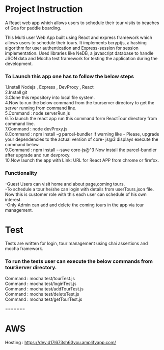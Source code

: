 # Project Instruction
A React web app which allows users to schedule their tour visits to beaches of Goa for paddle boarding.

This Multi user Web App built using React and express framework which allows users to schedule their tours. It implements bcryptjs, a hashing algorithm for user authentication and Express-session for session implementation. Used libraries like NeDB, a javascript database to handle JSON data and Mocha test framework for testing the application during the development.


### To Launch this app one has to follow the below steps
1.Install Nodejs , Express , DevProxy , React <br/>
2.Install git<br/>
3.Clone this repository into local file system.<br/>
4.Now to run the below command from the tourserver directory to get the server running from command line.<br/>
5.Command : node serverRun.js<br/>
6.To launch the react app run this command form ReactTour directory from command line.<br/>
7.Command : node devProxy.js<br/>
8.Command : npm install -g parcel-bundler If warning like - Please, upgrade your dependencies to the actual version of core-      js@3 displays execute the command below.<br/>
9.Command : npm install --save core-js@^3 Now install the parcel-bundler after upgrade and run devproxy.<br/>
10.Now launch the app with Link: URL for React APP from chrome or firefox.<br/>

### Functionality
-Guest Users can visit home and about page,coming tours.<br/>
-To schedule a tour he/she can login with details from userTours.json file. Now this is customer role with this each user can   schedule of his own interest.<br/>
-Only Admin can add and delete the coming tours in the app via tour management.

# Test
Tests are written for login, tour management using chai assertions and mocha framework.

### To run the tests user can execute the below commands from tourServer directory.
Command : mocha test/tourTest.js<br/>
Command : mocha test/loginTest.js<br/>
Command : mocha test/addTourTest.js<br/>
Command : mocha test/deleteTest.js<br/>
Command : mocha test/getTourTest.js<br/>

=======
# AWS
Hosting : https://dev.d17l673sh63you.amplifyapp.com/

